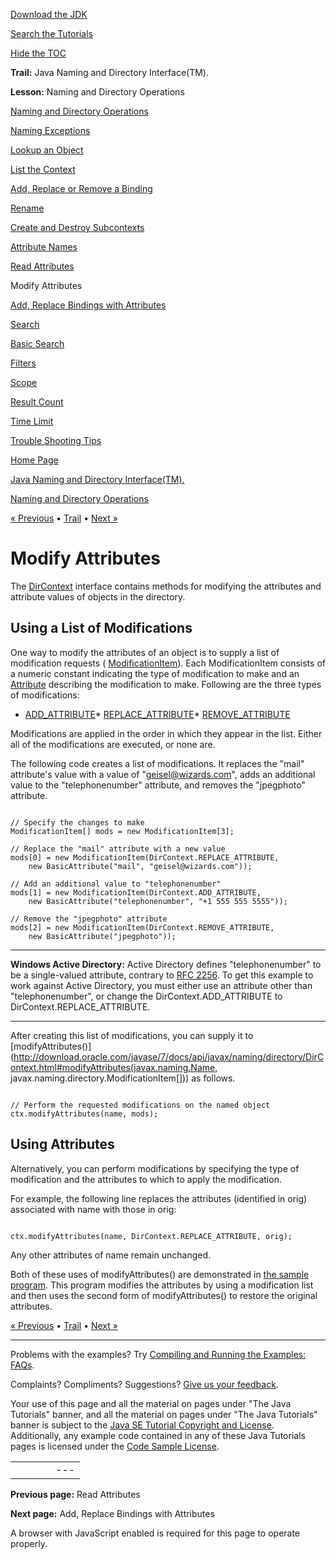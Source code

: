 [Download
the JDK](http://java.sun.com/javase/6/download.jsp)
  
[Search the
Tutorials](../../search.html)
  
[Hide the TOC](javascript:toggleLeft())

**Trail:** Java Naming and Directory Interface(TM).
  
**Lesson:** Naming and Directory Operations

[Naming and Directory Operations](index.html)

[Naming Exceptions](exception.html)

[Lookup an Object](lookup.html)

[List the Context](list.html)

[Add, Replace or Remove a Binding](bind.html)

[Rename](rename.html)

[Create and Destroy Subcontexts](create.html)

[Attribute Names](attrnames.html)

[Read Attributes](getattrs.html)

Modify Attributes

[Add, Replace Bindings with Attributes](bindattr.html)

[Search](search.html)

[Basic Search](basicsearch.html)

[Filters](filter.html)

[Scope](scope.html)

[Result Count](countlimit.html)

[Time Limit](timelimit.html)

[Trouble Shooting Tips](faq.html)

[Home Page](../../index.html)
>
[Java Naming and Directory Interface(TM).](../index.html)
>
[Naming and Directory Operations](index.html)

[« Previous](getattrs.html) • [Trail](../TOC.html) • [Next »](bindattr.html)

# Modify Attributes

The
[DirContext](http://download.oracle.com/javase/7/docs/api/javax/naming/directory/DirContext.html) interface contains methods for
modifying the attributes and attribute values of objects in
the directory.

## Using a List of Modifications

One way to modify the attributes of an object
is to supply a list of modification requests
(
[ModificationItem](http://download.oracle.com/javase/7/docs/api/javax/naming/directory/ModificationItem.html)).
Each ModificationItem consists of a numeric constant indicating
the type of modification to make and an
[Attribute](http://download.oracle.com/javase/7/docs/api/javax/naming/directory/Attribute.html) describing the modification to make.
Following are the three types of modifications:

* [ADD\_ATTRIBUTE](http://download.oracle.com/javase/7/docs/api/javax/naming/directory/DirContext.html#ADD_ATTRIBUTE)* [REPLACE\_ATTRIBUTE](http://download.oracle.com/javase/7/docs/api/javax/naming/directory/DirContext.html#REPLACE_ATTRIBUTE)* [REMOVE\_ATTRIBUTE](http://download.oracle.com/javase/7/docs/api/javax/naming/directory/DirContext.html#REMOVE_ATTRIBUTE)

Modifications are applied in the order in which
they appear in the list.
Either all of the modifications are executed, or none are.

The following code creates a list of modifications.
It replaces the "mail" attribute's value with a
value of "geisel@wizards.com", adds an additional value to the
"telephonenumber" attribute, and removes the
"jpegphoto" attribute.

```

// Specify the changes to make
ModificationItem[] mods = new ModificationItem[3];

// Replace the "mail" attribute with a new value
mods[0] = new ModificationItem(DirContext.REPLACE_ATTRIBUTE,
    new BasicAttribute("mail", "geisel@wizards.com"));

// Add an additional value to "telephonenumber"
mods[1] = new ModificationItem(DirContext.ADD_ATTRIBUTE,
    new BasicAttribute("telephonenumber", "+1 555 555 5555"));

// Remove the "jpegphoto" attribute
mods[2] = new ModificationItem(DirContext.REMOVE_ATTRIBUTE,
    new BasicAttribute("jpegphoto"));

```

---

**Windows Active Directory:**
Active Directory defines "telephonenumber" to be a single-valued attribute,
contrary to [RFC 2256](http://ietf.org/rfc/rfc2256.txt).
To get this example to work against Active Directory, you must either
use an attribute other than "telephonenumber", or change the
DirContext.ADD\_ATTRIBUTE to DirContext.REPLACE\_ATTRIBUTE.

---

After creating this list of modifications, you can supply it
to
[modifyAttributes()](http://download.oracle.com/javase/7/docs/api/javax/naming/directory/DirContext.html#modifyAttributes(javax.naming.Name, javax.naming.directory.ModificationItem[])) as follows.

```

// Perform the requested modifications on the named object
ctx.modifyAttributes(name, mods);

```

## Using Attributes

Alternatively, you can perform modifications by specifying
the type of modification and the attributes to which to apply the
modification.

For example, the following line replaces the attributes
(identified in orig)
associated with name with those in orig:

```

ctx.modifyAttributes(name, DirContext.REPLACE_ATTRIBUTE, orig);

```

Any other attributes of name remain unchanged.

Both of these uses of modifyAttributes() are demonstrated
in [the sample program](examples/ModAttrs.java). This
program modifies the attributes by using a modification list and then
uses the second form of modifyAttributes()
to restore the original attributes.

[« Previous](getattrs.html)
•
[Trail](../TOC.html)
•
[Next »](bindattr.html)

---

Problems with the examples? Try [Compiling and Running
the Examples: FAQs](../../information/run-examples.html).
  
Complaints? Compliments? Suggestions? [Give
us your feedback](http://download.oracle.com/javase/feedback.html).

Your use of this page and all the material on pages under "The Java Tutorials" banner,
and all the material on pages under "The Java Tutorials" banner is subject to the [Java SE Tutorial Copyright
and License](../../information/license.html).
Additionally, any example code contained in any of these Java
Tutorials pages is licensed under the
[Code
Sample License](http://developers.sun.com/license/berkeley_license.html).

|  |  |  |  |  |
| --- | --- | --- | --- | --- |
| |  |  | | --- | --- | | duke image | Oracle logo | | [About Oracle](http://www.oracle.com/us/corporate/index.html) | [Oracle Technology Network](http://www.oracle.com/technology/index.html) | [Terms of Service](https://www.samplecode.oracle.com/servlets/CompulsoryClickThrough?type=TermsOfService) | Copyright © 1995, 2011 Oracle and/or its affiliates. All rights reserved. |

**Previous page:** Read Attributes
  
**Next page:** Add, Replace Bindings with Attributes




A browser with JavaScript enabled is required for this page to operate properly.